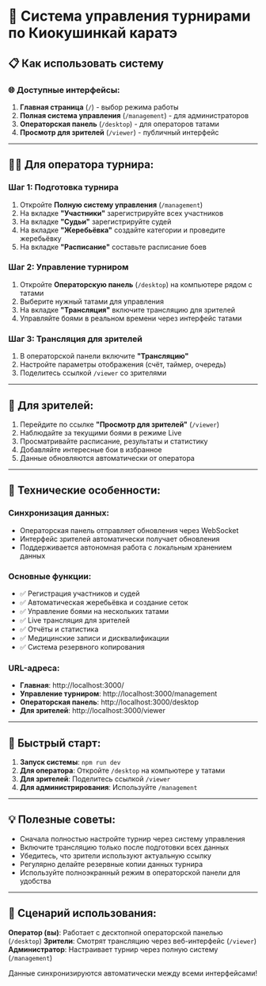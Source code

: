 # 🥋 Система управления турнирами по Киокушинкай каратэ

## 📋 Как использовать систему

### 🌐 Доступные интерфейсы:

1. **Главная страница** (`/`) - выбор режима работы
2. **Полная система управления** (`/management`) - для администраторов
3. **Операторская панель** (`/desktop`) - для операторов татами
4. **Просмотр для зрителей** (`/viewer`) - публичный интерфейс

---

## 👨‍💼 Для оператора турнира:

### Шаг 1: Подготовка турнира
1. Откройте **Полную систему управления** (`/management`)
2. На вкладке **"Участники"** зарегистрируйте всех участников
3. На вкладке **"Судьи"** зарегистрируйте судей
4. На вкладке **"Жеребьёвка"** создайте категории и проведите жеребьёвку
5. На вкладке **"Расписание"** составьте расписание боев

### Шаг 2: Управление турниром
1. Откройте **Операторскую панель** (`/desktop`) на компьютере рядом с татами
2. Выберите нужный татами для управления
3. На вкладке **"Трансляция"** включите трансляцию для зрителей
4. Управляйте боями в реальном времени через интерфейс татами

### Шаг 3: Трансляция для зрителей
1. В операторской панели включите **"Трансляцию"**
2. Настройте параметры отображения (счёт, таймер, очередь)
3. Поделитесь ссылкой `/viewer` со зрителями

---

## 👥 Для зрителей:

1. Перейдите по ссылке **"Просмотр для зрителей"** (`/viewer`)
2. Наблюдайте за текущими боями в режиме Live
3. Просматривайте расписание, результаты и статистику
4. Добавляйте интересные бои в избранное
5. Данные обновляются автоматически от оператора

---

## 🔧 Технические особенности:

### Синхронизация данных:
- Операторская панель отправляет обновления через WebSocket
- Интерфейс зрителей автоматически получает обновления
- Поддерживается автономная работа с локальным хранением данных

### Основные функции:
- ✅ Регистрация участников и судей
- ✅ Автоматическая жеребьёвка и создание сеток
- ✅ Управление боями на нескольких татами
- ✅ Live трансляция для зрителей
- ✅ Отчёты и статистика
- ✅ Медицинские записи и дисквалификации
- ✅ Система резервного копирования

### URL-адреса:
- **Главная**: http://localhost:3000/
- **Управление турниром**: http://localhost:3000/management
- **Операторская панель**: http://localhost:3000/desktop
- **Для зрителей**: http://localhost:3000/viewer

---

## 🚀 Быстрый старт:

1. **Запуск системы**: `npm run dev`
2. **Для оператора**: Откройте `/desktop` на компьютере у татами
3. **Для зрителей**: Поделитесь ссылкой `/viewer`
4. **Для администрирования**: Используйте `/management`

---

## 💡 Полезные советы:

- Сначала полностью настройте турнир через систему управления
- Включите трансляцию только после подготовки всех данных
- Убедитесь, что зрители используют актуальную ссылку
- Регулярно делайте резервные копии данных турнира
- Используйте полноэкранный режим в операторской панели для удобства

---

## 🎯 Сценарий использования:

**Оператор (вы)**: Работает с десктопной операторской панелью (`/desktop`)
**Зрители**: Смотрят трансляцию через веб-интерфейс (`/viewer`)
**Администратор**: Настраивает турнир через полную систему (`/management`)

Данные синхронизируются автоматически между всеми интерфейсами!